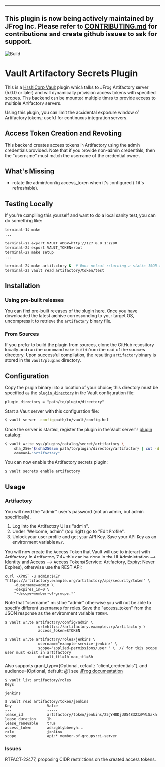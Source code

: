 ----------------------------------------------------------------
This plugin is now being actively maintained by JFrog Inc. Please refer to [CONTRIBUTING.md](CONTRIBUTING.md) for contributions and create github issues to ask for support.
-----------------------------------------------------------------

![Build](https://github.com/idcmp/artifactory-secrets-plugin/workflows/Build/badge.svg)

# Vault Artifactory Secrets Plugin

This is a [HashiCorp Vault](https://www.vaultproject.io/) plugin which talks to JFrog Artifactory server (5.0.0 or later) and will
dynamically provision access tokens with specified scopes. This backend can be mounted multiple times
to provide access to multiple Artifactory servers.

Using this plugin, you can limit the accidental exposure window of Artifactory tokens; useful for continuous integration servers.

## Access Token Creation and Revoking

This backend creates access tokens in Artifactory using the admin credentials provided. Note that if you
provide non-admin credentials, then the "username" must match the username of the credential owner.

## What's Missing

* rotate the admin/config access_token when it's configured (if it's refreshable).

## Testing Locally

If you're compiling this yourself and want to do a local sanity test, you
can do something like:

```bash
terminal-1$ make
...

terminal-2$ export VAULT_ADDR=http://127.0.0.1:8200
terminal-2$ export VAULT_TOKEN=root
terminal-2$ make setup
...

terminal-2$ make artifactory &  # Runs netcat returning a static JSON response
terminal-2$ vault read artifactory/token/test
```

## Installation

### Using pre-built releases

You can find pre-built releases of the plugin [here][artreleases]. Once you have downloaded the latest archive corresponding to your target OS, uncompress it to retrieve the `artifactory`  binary file.

### From Sources

If you prefer to build the plugin from sources, clone the GitHub repository locally and run the command `make build` from the root of the sources directory. Upon successful compilation, the resulting `artifactory` binary is stored in the `vault/plugins` directory.

## Configuration

Copy the plugin binary into a location of your choice; this directory must be specified as the [`plugin_directory`][vaultdocplugindir] in the Vault configuration file:

```hcl
plugin_directory = "path/to/plugin/directory"
```

Start a Vault server with this configuration file:

```sh
$ vault server -config=path/to/vault/config.hcl
```

Once the server is started, register the plugin in the Vault server's [plugin catalog][vaultdocplugincatalog]:

```sh
$ vault write sys/plugins/catalog/secret/artifactory \
    sha_256="$(sha256sum path/to/plugin/directory/artifactory | cut -d " " -f 1)" \
    command="artifactory"
```

You can now enable the Artifactory secrets plugin:

```sh
$ vault secrets enable artifactory
```


## Usage

### Artifactory

You will need the "admin" user's password (not an admin, but admin specifically).

1. Log into the Artifactory UI as "admin".
1. Under "Welcome, admin" (top right) go to "Edit Profile".
1. Unlock your user profile and get your API Key. Save your API Key as an environment variable `KEY`.

You will now create the Access Token that Vault will use to interact with Artifactory. In Artifactory 7.4+ this can be done in the UI Administration --> Identity and Access --> Access Tokens(Service: Artifactory, Expiry: Never Expires), otherwise use the REST API:

```
curl -XPOST -u admin:$KEY "https://artifactory.example.org/artifactory/api/security/token" \
    -dusername=admin \
    -dexpires_in=0 \
    "-dscope=member-of-groups:*"
```

Note that "username" must be "admin" otherwise you will not be able to specify different usernames for roles. Save the "access_token" from the JSON response as the environment variable `TOKEN`.

```
$ vault write artifactory/config/admin \
               url=https://artifactory.example.org/artifactory \
               access_token=$TOKEN
```

```
$ vault write artifactory/roles/jenkins \
               username="example-service-jenkins" \
               scope="applied-permissions/user " \  // for this scope user must exist in artifactory
               default_ttl=1h max_ttl=3h 
```
Also supports grant_type=[Optional, default: "client_credentials"], and audience=[Optional, default: *@*]
see [JFrog documentation][artifactory-create-token]

```
$ vault list artifactory/roles
Keys
----
jenkins
```

```
$ vault read artifactory/token/jenkins 
Key                Value
---                -----
lease_id           artifactory/token/jenkins/25jYH8DjUU548323zPWiSakh
lease_duration     1h
lease_renewable    true
access_token       adsdgbtybbeeyh...
role               jenkins
scope              api:* member-of-groups:ci-server
```

### Issues

RTFACT-22477, proposing CIDR restrictions on the created access tokens.

[artreleases]: https://github.com/jfrog/artifactory-secrets-plugin/releases
[vaultdocplugindir]: https://www.vaultproject.io/docs/configuration/index.html#plugin_directory
[vaultdocplugincatalog]: https://www.vaultproject.io/docs/internals/plugins.html#plugin-catalog
[artifactory-create-token]: https://www.jfrog.com/confluence/display/JFROG/Artifactory+REST+API#ArtifactoryRESTAPI-CreateToken.1


